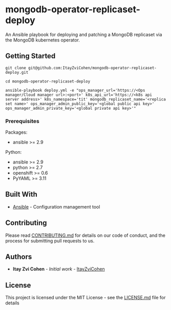 # mongodb-operator-replicaset-deploy

An Ansible playbook for deploying and patching a MongoDB replicaset via the MongoDB kubernetes operator.

## Getting Started

```
git clone git@github.com:ItayZviCohen/mongodb-operator-replicaset-deploy.git

cd mongodb-operator-replicaset-deploy

ansible-playbook deploy.yml -e "ops_manager_url='https://<Ops manager/Cloud manager url>:<port>' k8s_api_url='https://<k8s api server address>' k8s_namespace='tit' mongodb_replicaset_name='<replica set name>' ops_manager_admin_public_key='<global public api key>' ops_manager_admin_private_key='<global private api key>'"
```

### Prerequisites

Packages:
 - ansible >= 2.9

Python:
 - ansible >= 2.9
 - python >= 2.7
 - openshift >= 0.6
 - PyYAML >= 3.11



## Built With

* [Ansible](https://docs.ansible.com/) - Configuration management tool

## Contributing

Please read [CONTRIBUTING.md](https://gist.github.com/PurpleBooth/b24679402957c63ec426) for details on our code of conduct, and the process for submitting pull requests to us.

## Authors

* **Itay Zvi Cohen** - *Initial work* - [ItayZviCohen](https://github.com/ItayZviCohen)

## License

This project is licensed under the MIT License - see the [LICENSE.md](LICENSE.md) file for details
